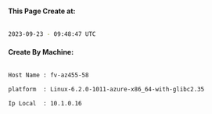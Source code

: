 
   
#### This Page Create at:

```bash

2023-09-23 - 09:48:47 UTC

```

#### Create By Machine:

```bash

Host Name : fv-az455-58

platform  : Linux-6.2.0-1011-azure-x86_64-with-glibc2.35

Ip Local  : 10.1.0.16

```

